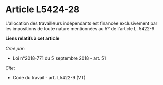 # Article L5424-28

L'allocation des travailleurs indépendants est financée exclusivement par les impositions de toute nature mentionnées au 5°
de l'article L. 5422-9

**Liens relatifs à cet article**

_Créé par_:

  - Loi n°2018-771 du 5 septembre 2018 - art. 51

_Cite_:

  - Code du travail - art. L5422-9 (VT)
